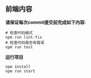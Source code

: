 
## 前端内容

**请保证每次commit提交前完成如下内容:**
``` shell
# 检查代码格式
npm run lint-fix
# 检查代码是否有错误
npm run test
```

**运行项目**
``` shell
npm install
npm run start
```